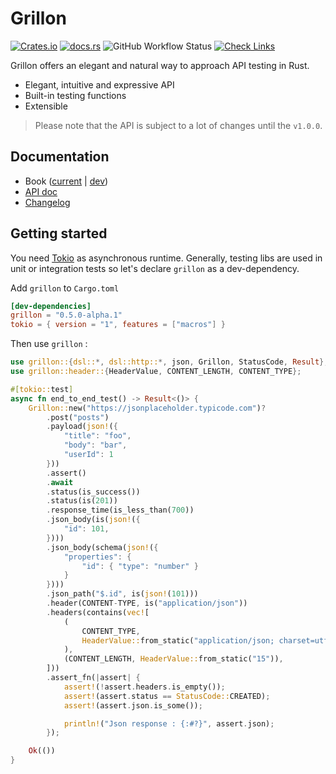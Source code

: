 # Grillon

[![Crates.io](https://img.shields.io/crates/v/grillon)](https://crates.io/crates/grillon)
[![docs.rs](https://img.shields.io/docsrs/grillon)](https://docs.rs/grillon/latest/grillon)
![GitHub Workflow Status](https://img.shields.io/github/actions/workflow/status/theredfish/grillon/ci.yml)
[![Check Links](https://github.com/theredfish/grillon/actions/workflows/links.yml/badge.svg)](https://github.com/theredfish/grillon/actions/workflows/links.yml)

Grillon offers an elegant and natural way to approach API testing in Rust.

- Elegant, intuitive and expressive API
- Built-in testing functions
- Extensible

> Please note that the API is subject to a lot of changes until the `v1.0.0`.

## Documentation

- Book ([current](https://theredfish.github.io/grillon/current) | [dev](https://theredfish.github.io/grillon/dev))
- [API doc](https://docs.rs/grillon/latest/grillon)
- [Changelog](https://github.com/theredfish/grillon/blob/main/CHANGELOG.md)

## Getting started

You need [Tokio](https://tokio.rs/) as asynchronous runtime. Generally, testing libs are
used in unit or integration tests so let's declare `grillon` as a dev-dependency.

Add `grillon` to `Cargo.toml`

```toml
[dev-dependencies]
grillon = "0.5.0-alpha.1"
tokio = { version = "1", features = ["macros"] }
```

Then use `grillon` :

```rust
use grillon::{dsl::*, dsl::http::*, json, Grillon, StatusCode, Result};
use grillon::header::{HeaderValue, CONTENT_LENGTH, CONTENT_TYPE};

#[tokio::test]
async fn end_to_end_test() -> Result<()> {
    Grillon::new("https://jsonplaceholder.typicode.com")?
        .post("posts")
        .payload(json!({
            "title": "foo",
            "body": "bar",
            "userId": 1
        }))
        .assert()
        .await
        .status(is_success())
        .status(is(201))
        .response_time(is_less_than(700))
        .json_body(is(json!({
            "id": 101,
        })))
        .json_body(schema(json!({
            "properties": {
                "id": { "type": "number" }
            }
        })))
        .json_path("$.id", is(json!(101)))
        .header(CONTENT-TYPE, is("application/json"))
        .headers(contains(vec![
            (
                CONTENT_TYPE,
                HeaderValue::from_static("application/json; charset=utf-8"),
            ),
            (CONTENT_LENGTH, HeaderValue::from_static("15")),
        ]))
        .assert_fn(|assert| {
            assert!(!assert.headers.is_empty());
            assert!(assert.status == StatusCode::CREATED);
            assert!(assert.json.is_some());

            println!("Json response : {:#?}", assert.json);
        });

    Ok(())
}
```
